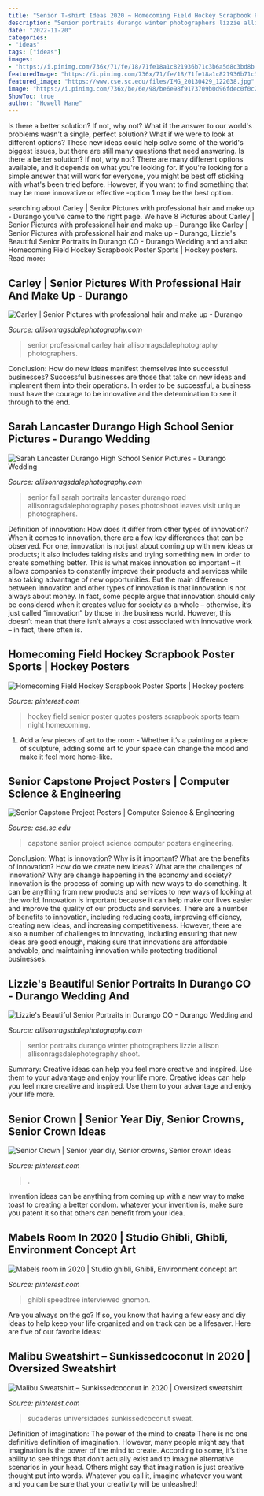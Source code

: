 ```yaml
---
title: "Senior T-shirt Ideas 2020 ~ Homecoming Field Hockey Scrapbook Poster Sports"
description: "Senior portraits durango winter photographers lizzie allison allisonragsdalephotography shoot"
date: "2022-11-20"
categories:
- "ideas"
tags: ["ideas"]
images:
- "https://i.pinimg.com/736x/71/fe/18/71fe18a1c821936b71c3b6a5d8c3bd8b.jpg"
featuredImage: "https://i.pinimg.com/736x/71/fe/18/71fe18a1c821936b71c3b6a5d8c3bd8b.jpg"
featured_image: "https://www.cse.sc.edu/files/IMG_20130429_122038.jpg"
image: "https://i.pinimg.com/736x/be/6e/98/be6e98f9173709b0d96fdec0f0c22730--hockey-quotes-field-hockey.jpg"
ShowToc: true
author: "Howell Hane"
---
```



Is there a better solution? If not, why not?
What if the answer to our world's problems wasn't a single, perfect solution? What if we were to look at different options? These new ideas could help solve some of the world's biggest issues, but there are still many questions that need answering. Is there a better solution? If not, why not? There are many different options available, and it depends on what you're looking for. If you're looking for a simple answer that will work for everyone, you might be best off sticking with what's been tried before. However, if you want to find something that may be more innovative or effective -option 1 may be the best option.

	

		
searching about Carley | Senior Pictures with professional hair and make up - Durango you've came to the right page. We have 8 Pictures about Carley | Senior Pictures with professional hair and make up - Durango like Carley | Senior Pictures with professional hair and make up - Durango, Lizzie&#039;s Beautiful Senior Portraits in Durango CO - Durango Wedding and and also Homecoming Field Hockey Scrapbook Poster Sports | Hockey posters. Read more:
		
    
## Carley | Senior Pictures With Professional Hair And Make Up - Durango

<img loading=lazy src="https://allisonragsdalephotography.com/wp-content/uploads/2013/07/allisonragsdalephotography-6180.jpg" onerror="this.onerror=null;this.src='https://tse3.mm.bing.net/th?id=OIP.IL_UBiusDfa3AdiMsDuxtQHaLI&amp;pid=15.1';" alt="Carley | Senior Pictures with professional hair and make up - Durango">

_Source: allisonragsdalephotography.com_

>senior professional carley hair allisonragsdalephotography photographers. 

	

Conclusion: How do new ideas manifest themselves into successful businesses?
Successful businesses are those that take on new ideas and implement them into their operations. In order to be successful, a business must have the courage to be innovative and the determination to see it through to the end.

    
## Sarah Lancaster Durango High School Senior Pictures - Durango Wedding

<img loading=lazy src="https://allisonragsdalephotography.com/wp-content/uploads/2016/05/DSC2929.jpg" onerror="this.onerror=null;this.src='https://tse1.mm.bing.net/th?id=OIP.yq45YOCwwSbHOYqdKG2CvAHaLG&amp;pid=15.1';" alt="Sarah Lancaster Durango High School Senior Pictures - Durango Wedding">

_Source: allisonragsdalephotography.com_

>senior fall sarah portraits lancaster durango road allisonragsdalephotography poses photoshoot leaves visit unique photographers. 

	

Definition of innovation: How does it differ from other types of innovation?
When it comes to innovation, there are a few key differences that can be observed. For one, innovation is not just about coming up with new ideas or products; it also includes taking risks and trying something new in order to create something better. This is what makes innovation so important – it allows companies to constantly improve their products and services while also taking advantage of new opportunities.
But the main difference between innovation and other types of innovation is that innovation is not always about money. In fact, some people argue that innovation should only be considered when it creates value for society as a whole – otherwise, it’s just called “innovation” by those in the business world. However, this doesn’t mean that there isn’t always a cost associated with innovative work – in fact, there often is.

    
## Homecoming Field Hockey Scrapbook Poster Sports | Hockey Posters

<img loading=lazy src="https://i.pinimg.com/736x/be/6e/98/be6e98f9173709b0d96fdec0f0c22730--hockey-quotes-field-hockey.jpg" onerror="this.onerror=null;this.src='https://tse4.mm.bing.net/th?id=OIP.Kuxtrs_MxSD9kMXtrY8lowHaJ3&amp;pid=15.1';" alt="Homecoming Field Hockey Scrapbook Poster Sports | Hockey posters">

_Source: pinterest.com_

>hockey field senior poster quotes posters scrapbook sports team night homecoming. 

	

1. Add a few pieces of art to the room - Whether it’s a painting or a piece of sculpture, adding some art to your space can change the mood and make it feel more home-like.

    
## Senior Capstone Project Posters | Computer Science &amp; Engineering

<img loading=lazy src="https://www.cse.sc.edu/files/IMG_20130429_122038.jpg" onerror="this.onerror=null;this.src='https://tse3.mm.bing.net/th?id=OIP.lAPGsM5Tb6s1ssJ3qoGxeQHaFj&amp;pid=15.1';" alt="Senior Capstone Project Posters | Computer Science &amp; Engineering">

_Source: cse.sc.edu_

>capstone senior project science computer posters engineering. 

	

Conclusion: What is innovation? Why is it important? What are the benefits of innovation? How do we create new ideas? What are the challenges of innovation? Why are change happening in the economy and society?
Innovation is the process of coming up with new ways to do something. It can be anything from new products and services to new ways of looking at the world. Innovation is important because it can help make our lives easier and improve the quality of our products and services. There are a number of benefits to innovation, including reducing costs, improving efficiency, creating new ideas, and increasing competitiveness. However, there are also a number of challenges to innovating, including ensuring that new ideas are good enough, making sure that innovations are affordable andvable, and maintaining innovation while protecting traditional businesses.

    
## Lizzie&#039;s Beautiful Senior Portraits In Durango CO - Durango Wedding And

<img loading=lazy src="https://allisonragsdalephotography.com/wp-content/uploads/2014/03/allisonragsdalephotography-7520.jpg" onerror="this.onerror=null;this.src='https://tse4.mm.bing.net/th?id=OIP.bRiMDhTheGAR9LyfokG6CQHaLI&amp;pid=15.1';" alt="Lizzie&#039;s Beautiful Senior Portraits in Durango CO - Durango Wedding and">

_Source: allisonragsdalephotography.com_

>senior portraits durango winter photographers lizzie allison allisonragsdalephotography shoot. 

	

Summary: Creative ideas can help you feel more creative and inspired. Use them to your advantage and enjoy your life more.
Creative ideas can help you feel more creative and inspired. Use them to your advantage and enjoy your life more.

    
## Senior Crown | Senior Year Diy, Senior Crowns, Senior Crown Ideas

<img loading=lazy src="https://i.pinimg.com/736x/71/fe/18/71fe18a1c821936b71c3b6a5d8c3bd8b.jpg" onerror="this.onerror=null;this.src='https://tse2.mm.bing.net/th?id=OIP.C0nYf1oL9OlbHy7824wJLAHaJ3&amp;pid=15.1';" alt="Senior Crown | Senior year diy, Senior crowns, Senior crown ideas">

_Source: pinterest.com_

>. 

	

Invention ideas can be anything from coming up with a new way to make toast to creating a better condom. whatever your invention is, make sure you patent it so that others can benefit from your idea.

    
## Mabels Room In 2020 | Studio Ghibli, Ghibli, Environment Concept Art

<img loading=lazy src="https://i.pinimg.com/736x/64/d9/e4/64d9e42b7778a59f0e9b8f140871a269.jpg" onerror="this.onerror=null;this.src='https://tse3.mm.bing.net/th?id=OIP.5EVSepIAJYGJ23W1f_ub-gHaLH&amp;pid=15.1';" alt="Mabels room in 2020 | Studio ghibli, Ghibli, Environment concept art">

_Source: pinterest.com_

>ghibli speedtree interviewed gnomon. 

	

Are you always on the go? If so, you know that having a few easy and diy ideas to help keep your life organized and on track can be a lifesaver. Here are five of our favorite ideas: 

    
## Malibu Sweatshirt – Sunkissedcoconut In 2020 | Oversized Sweatshirt

<img loading=lazy src="https://i.pinimg.com/736x/63/1b/d3/631bd356e24f771a00111f68b0f7326a.jpg" onerror="this.onerror=null;this.src='https://tse1.mm.bing.net/th?id=OIP.ma3_5D7EcHHrLWkCxjgLxAHaMy&amp;pid=15.1';" alt="Malibu Sweatshirt – Sunkissedcoconut in 2020 | Oversized sweatshirt">

_Source: pinterest.com_

>sudaderas universidades sunkissedcoconut sweat. 

	

Definition of imagination: The power of the mind to create
There is no one definitive definition of imagination. However, many people might say that imagination is the power of the mind to create. According to some, it’s the ability to see things that don’t actually exist and to imagine alternative scenarios in your head. Others might say that imagination is just creative thought put into words. Whatever you call it, imagine whatever you want and you can be sure that your creativity will be unleashed!

